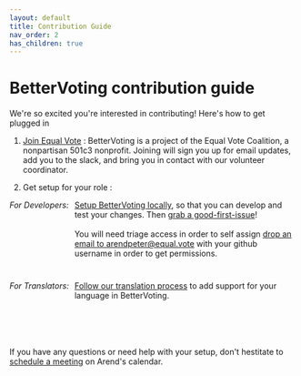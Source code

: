 ```yaml
---
layout: default
title: Contribution Guide
nav_order: 2
has_children: true
---
```


# BetterVoting contribution guide

We're so excited you're interested in contributing! Here's how to get plugged in

1. [Join Equal Vote](https://equal.vote/join) : BetterVoting is a project of the Equal Vote Coalition, a nonpartisan 501c3 nonprofit. Joining will sign you up for email updates, add you to the slack, and bring you in contact with our volunteer coordinator. 

1. Get setup for your role : 

<div style="display: grid; column-gap: 10px; row-gap: 40px; grid-template-rows: 1fr 1fr; grid-template-columns: max-content 1fr">
    <div><i>For Developers:</i></div>
    <div><a href="1_local_setup.html">Setup BetterVoting locally</a>, so that you can develop and test your changes. Then <a href="https://github.com/Equal-Vote/star-server/issues?q=is%3Aissue%20state%3Aopen%20label%3A%22good%20first%20issue%22">grab a good-first-issue</a>!<br/><br/>You will need triage access in order to self assign <a href="mailto:arendpeter@equal.vote?subject=Triage%20Permissions%20Request&body=Hi%20there!%20Please%20add%20triage%20permissions%20for%20INSERT_GITHUB_USER_NAME.">drop an email to arendpeter@equal.vote</a> with your github username in order to get permissions.</div>
    <div><i>For Translators:</i></div>
    <div><a href="5_adding_translations.html">Follow our translation process</a> to add support for your language in BetterVoting.</div>
</div>

If you have any questions or need help with your setup, don't hestitate to [schedule a meeting](https://starvoting.org/meeting) on Arend's calendar.
